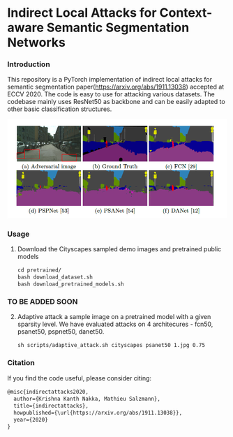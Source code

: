 # Indirect Local Attacks for Context-aware Semantic Segmentation Networks

### Introduction

This repository is a PyTorch implementation of indirect local attacks for semantic segmentation paper(https://arxiv.org/abs/1911.13038)  accepted at ECCV 2020. The code is easy to use for attacking various datasets. The codebase mainly uses ResNet50 as backbone and can be easily adapted to other basic classification structures.

<img src="./misc/teaser.png" width="900"/>

### Usage

1. Download the Cityscapes sampled  demo images and pretrained public models

     ```
     cd pretrained/
     bash download_dataset.sh
     bash download_pretrained_models.sh
     ```
     
### TO BE ADDED SOON

2. Adaptive attack a sample image on a pretrained model with  a given sparsity level. We have evaluated attacks on 4 architecures -  fcn50, psanet50, pspnet50, danet50.

     ```shell
     sh scripts/adaptive_attack.sh cityscapes psanet50 1.jpg 0.75
     ```

### Citation

If you find the code  useful, please consider citing:

```
@misc{indirectattacks2020,
  author={Krishna Kanth Nakka, Mathieu Salzmann},
  title={indirectattacks},
  howpublished={\url{https://arxiv.org/abs/1911.13038}},
  year={2020}
}
